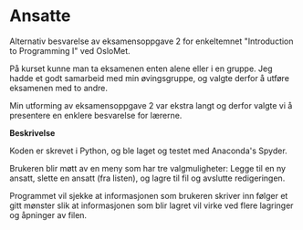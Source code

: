 # Ansatte
Alternativ besvarelse av eksamensoppgave 2 for enkeltemnet "Introduction to Programming I" ved OsloMet.

På kurset kunne man ta eksamenen enten alene eller i en gruppe. Jeg hadde et godt samarbeid med min øvingsgruppe, og valgte derfor å utføre eksamenen med to andre.

Min utforming av eksamensoppgave 2 var ekstra langt og derfor valgte vi å presentere en enklere besvarelse for lærerne.

**Beskrivelse**

Koden er skrevet i Python, og ble laget og testet med Anaconda's Spyder.

Brukeren blir møtt av en meny som har tre valgmuligheter: Legge til en ny ansatt, slette en ansatt (fra listen), og lagre til fil og avslutte redigeringen.

Programmet vil sjekke at informasjonen som brukeren skriver inn følger et gitt mønster slik at informasjonen som blir lagret vil virke ved flere lagringer og åpninger av filen.
